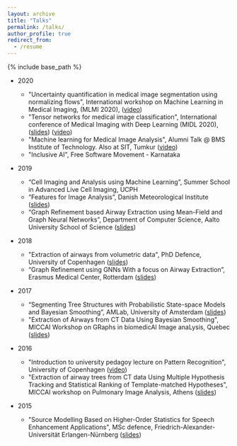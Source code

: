 ```yaml
---
layout: archive
title: "Talks"
permalink: /talks/
author_profile: true
redirect_from:
  - /resume
---
```


{% include base_path %}

* 2020
	* "Uncertainty quantification in medical image segmentation using normalizing flows", International workshop on Machine Learning in Medical Imaging, (MLMI 2020), ([video](https://www.youtube.com/watch?v=6mZsNRcwK-s&))
	* "Tensor networks for medical image classification", International conference of Medical Imaging with Deep Learning (MIDL 2020), ([slides](files/midl2020.pdf)) ([video](https://www.youtube.com/watch?v=CpBJVULSGiY&feature=share))
	* "Machine learning for Medical Image Analysis", Alumni Talk @ BMS Institute of Technology. Also at SIT, Tumkur ([video](https://www.youtube.com/watch?v=cNFveRTSRq4&))
	* "Inclusive AI", Free Software Movement - Karnataka	

* 2019
	* “Cell Imaging and Analysis using Machine Learning”, Summer School in Advanced Live Cell
Imaging, UCPH
	* “Features for Image Analysis”, Danish Meteorological Institute ([slides](files/dmi.pdf)) 
	* “Graph Refinement based Airway Extraction using Mean-Field and Graph Neural Networks”,
Department of Computer Science, Aalto University School of Science ([slides](files/aalto.pdf))

* 2018 
	* "Extraction of airways from volumetric data", PhD Defence, University of Copenhagen ([slides](files/phd.pdf))
	* “Graph Refinement using GNNs With a focus on Airway Extraction”, Erasmus Medical Center,
Rotterdam ([slides](files/rotterdam.pdf))
	
* 2017 
	* “Segmenting Tree Structures with Probabilistic State-space Models and Bayesian Smoothing”,
AMLab, University of Amsterdam ([slides](files/amsterdam.pdf))
	* "Extraction of Airways from CT Data Using Bayesian Smoothing", MICCAI Workshop on GRaphs in biomedicAl Image anaLysis, Quebec ([slides](files/grail.pdf))

* 2016
	* "Introduction to university pedagoy lecture on Pattern Recognition", University of Copenhagen ([video](https://www.youtube.com/watch?v=3RfOFVvhYGU))
	* "Extraction of airway trees from CT data Using Multiple Hypothesis Tracking and Statistical Ranking of Template-matched Hypotheses", MICCAI workshop on Pulmonary Image Analysis, Athens ([slides](files/pia.pdf))

* 2015
	* "Source Modelling Based on Higher-Order Statistics for Speech Enhancement Applications", MSc defence, Friedrich-Alexander-Universität Erlangen-Nürnberg  ([slides](files/msc.pdf))
